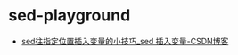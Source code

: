 sed-playground
==============
- [sed往指定位置插入变量的小技巧_sed 插入变量-CSDN博客](https://blog.csdn.net/Jerry_1126/article/details/88932523?spm=1001.2014.3001.5502)
